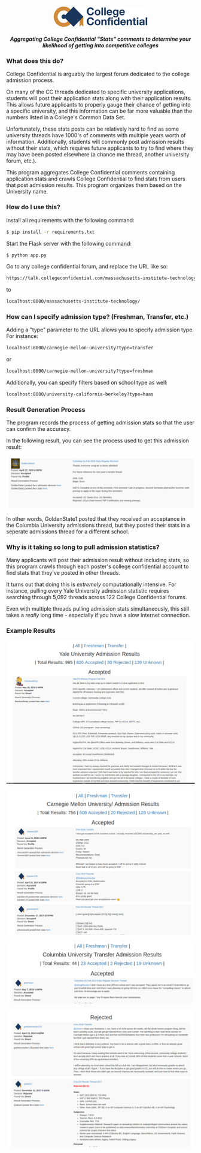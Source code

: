 <p align="center">
  <img src="static/cc.png" width="250"/>
<h5 align="center">Aggregating College Confidential "Stats" comments to determine your likelihood of getting into competitive colleges</h5>
</p>


### What does this do?

College Confidential is arguably the largest forum dedicated to the college admission process.

On many of the CC threads dedicated to specific university applications, students will post their application stats along with their application results.  This allows future applicants to properly gauge their chance of getting into a specific university, and this information can be far more valuable than the numbers listed in a College's Common Data Set.

Unfortunately, these stats posts can be relatively hard to find as some university threads have 1000's of comments with multiple years worth of information.  Additionally, students will commonly post admission results without their stats, which requires future applicants to try to find where they may have been posted elsewhere (a chance me thread, another university forum, etc.).

This program aggregates College Confidential comments containing application stats and crawls College Confidential to find stats from users that post admission results.  This program organizes them based on the University name.

### How do I use this?

Install all requirements with the following command:

```bash
$ pip install -r requirements.txt
```

Start the Flask server with the following command:

```bash
$ python app.py
```

Go to any college confidential forum, and replace the URL like so:

```bash
https://talk.collegeconfidential.com/massachusetts-institute-technology/
```

to

```bash
localhost:8000/massachusetts-institute-technology/
```

### How can I specify admission type?  (Freshman, Transfer, etc.)

Adding a "type" parameter to the URL allows you to specify admission type.  For instance:

```bash
localhost:8000/carnegie-mellon-university?type=transfer
```
or

```bash
localhost:8000/carnegie-mellon-university?type=freshman
```

Additionally, you can specify filters based on school type as well:

```bash
localhost:8000/university-california-berkeley?type=haas
```

### Result Generation Process

The program records the process of getting admission stats so that the user can confirm the accuracy.

In the following result, you can see the process used to get this admission result:

<p align="center">
  <img src="static/5.png"/>
</p>

In other words, GoldenState1 posted that they received an acceptance in the Columbia University admissions thread, but they posted their stats in a seperate admissions thread for a different school.

### Why is it taking so long to pull admission statistics?

Many applicants will post their admission result without including stats, so this program crawls through each poster's college confidential account to find stats that they've posted in other threads.

It turns out that doing this is *extremely* computationally intensive.  For instance, pulling every Yale University admission statistic requires searching through 5,092 threads across 122 College Confidential forums.

Even with multiple threads pulling admission stats simultaneously, this still takes a *really* long time - especially if you have a slow internet connection.

### Example Results

<p align="center">
  <img src="static/1.png"/>
</p>

<p align="center">
  <img src="static/2.png"/>
</p>



<p align="center">
  <img src="static/4.png"/>
</p>



<p align="center">
  <img src="static/3.png"/>
</p>






